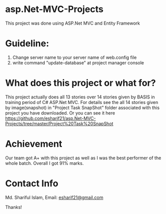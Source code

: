 asp.Net-MVC-Projects
====================
This project was done using ASP.Net MVC and Entity Framework

Guideline:
==========
1. Change server name to your server name of web.config file
2. write command "update-database" at project manager console

What does this project or what for?
===================================
This project actually does all 13 stories over 14 stories given by BASIS in training period of C# ASP.Net MVC.
For details see the all 14 stories given by image(snapshot) in "Project Task SnapShot" folder associated with this project you have downloaded.
Or you can see it here https://github.com/esharif21/asp.Net-MVC-Projects/tree/master/Project%20Task%20SnapShot

Achievement
===========
Our team got A+ with this project as well as I was the best performer of the whole batch. Overall I got 91% marks.

Contact Info
============
Md. Shariful Islam, Email: esharif21@gmail.com

Thanks!
